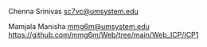 
Chenna Srinivas
sc7vc@umsystem.edu


Mamjala Manisha
mmg6m@umsystem.edu
https://github.com/mmg6m/Web/tree/main/Web_ICP/ICP1
